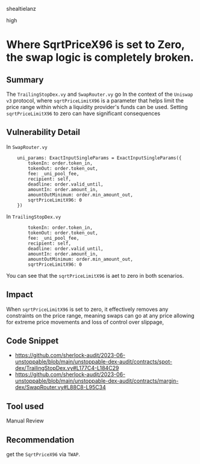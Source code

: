 shealtielanz

high

# Where SqrtPriceX96 is set to Zero, the swap logic is completely broken.

## Summary
The `TrailingStopDex.vy` and `SwapRouter.vy` go In the context of the `Uniswap v3` protocol, where  `sqrtPriceLimitX96` is a parameter that helps limit the price range within which a liquidity provider's funds can be used. Setting `sqrtPriceLimitX96` to zero can have significant consequences
## Vulnerability Detail
In `SwapRouter.vy` 
```vyper
    uni_params: ExactInputSingleParams = ExactInputSingleParams({
        tokenIn: order.token_in,
        tokenOut: order.token_out,
        fee: _uni_pool_fee,
        recipient: self,
        deadline: order.valid_until,
        amountIn: order.amount_in,
        amountOutMinimum: order.min_amount_out,
        sqrtPriceLimitX96: 0
    })
```
In `TrailingStopDex.vy`
```vyper
        tokenIn: order.token_in,
        tokenOut: order.token_out,
        fee: _uni_pool_fee,
        recipient: self,
        deadline: order.valid_until,
        amountIn: order.amount_in,
        amountOutMinimum: order.min_amount_out,
        sqrtPriceLimitX96: 0
```
You can see that the `sqrtPriceLimitX96` is aet to zero in both scenarios.
## Impact
When `sqrtPriceLimitX96` is set to zero, it effectively removes any constraints on the price range, meaning swaps can go at any price allowing for extreme price movements and loss of control over slippage,
## Code Snippet
- https://github.com/sherlock-audit/2023-06-unstoppable/blob/main/unstoppable-dex-audit/contracts/spot-dex/TrailingStopDex.vy#L177C4-L184C29
- https://github.com/sherlock-audit/2023-06-unstoppable/blob/main/unstoppable-dex-audit/contracts/margin-dex/SwapRouter.vy#L88C8-L95C34
## Tool used

Manual Review

## Recommendation
get the `SqrtPriceX96` via `TWAP`.